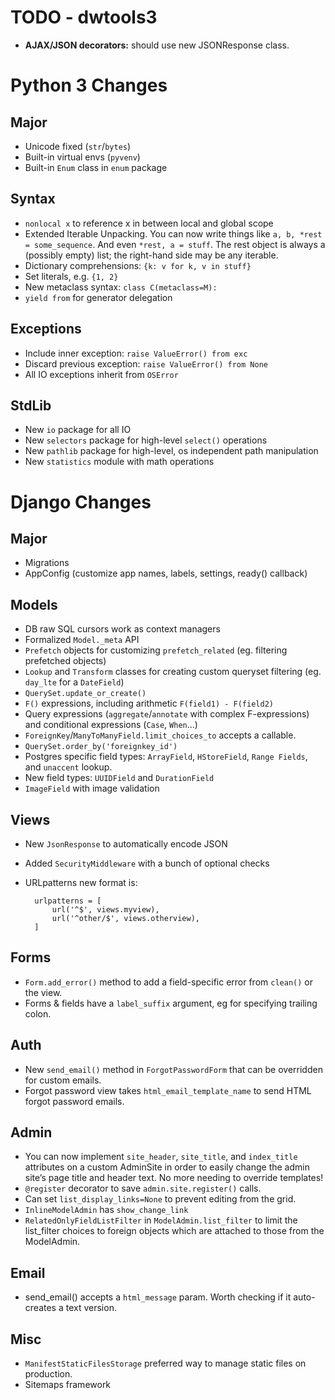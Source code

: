 TODO - dwtools3
===============
- **AJAX/JSON decorators:** should use new JSONResponse class.


Python 3 Changes
================

Major
-----
- Unicode fixed (`str`/`bytes`)
- Built-in virtual envs (`pyvenv`)
- Built-in `Enum` class in `enum` package

Syntax
------
- `nonlocal x` to reference x in between local and global scope
- Extended Iterable Unpacking. You can now write things like `a, b, *rest = some_sequence`. And even `*rest, a = stuff`. The rest object is always a (possibly empty) list; the right-hand side may be any iterable.
- Dictionary comprehensions: `{k: v for k, v in stuff}`
- Set literals, e.g. `{1, 2}`
- New metaclass syntax: `class C(metaclass=M):`
- `yield from` for generator delegation

Exceptions
----------
- Include inner exception: `raise ValueError() from exc`
- Discard previous exception: `raise ValueError() from None`
- All IO exceptions inherit from `OSError`

StdLib
------
- New `io` package for all IO
- New `selectors` package for high-level `select()` operations
- New `pathlib` package for high-level, os independent path manipulation
- New `statistics` module with math operations

Django Changes
==============

Major
-----
- Migrations
- AppConfig (customize app names, labels, settings, ready() callback)

Models
-----
- DB raw SQL cursors work as context managers
- Formalized `Model._meta` API
- `Prefetch` objects for customizing `prefetch_related` (eg. filtering prefetched objects)
- `Lookup` and `Transform` classes for creating custom queryset filtering (eg. `day_lte` for a `DateField`)
- `QuerySet.update_or_create()`
- `F()` expressions, including arithmetic `F(field1) - F(field2)`
- Query expressions (`aggregate`/`annotate` with complex F-expressions) and conditional expressions (`Case`, `When`...)
- `ForeignKey`/`ManyToManyField.limit_choices_to` accepts a callable.
- `QuerySet.order_by('foreignkey_id')`
- Postgres specific field types: `ArrayField`, `HStoreField`, `Range Fields`, and `unaccent` lookup.
- New field types: `UUIDField` and `DurationField`
- `ImageField` with image validation

Views
-----
- New `JsonResponse` to automatically encode JSON
- Added `SecurityMiddleware` with a bunch of optional checks
- URLpatterns new format is:

        urlpatterns = [
            url('^$', views.myview),
            url('^other/$', views.otherview),
        ]

Forms
-----
- `Form.add_error()` method to add a field-specific error from `clean()` or the view.
- Forms & fields have a `label_suffix` argument, eg for specifying trailing colon.

Auth
----
- New `send_email()` method in `ForgotPasswordForm` that can be overridden for custom emails.
- Forgot password view takes `html_email_template_name` to send HTML forgot password emails.

Admin
-----
- You can now implement `site_header`, `site_title`, and `index_title` attributes on a custom AdminSite in order to easily change the admin site’s page title and header text. No more needing to override templates!
- `@register` decorator to save `admin.site.register()` calls.
- Can set `list_display_links=None` to prevent editing from the grid.
- `InlineModelAdmin` has `show_change_link`
- `RelatedOnlyFieldListFilter` in `ModelAdmin.list_filter` to limit the list_filter choices to foreign objects which are attached to those from the ModelAdmin.

Email
-----
- send_email() accepts a `html_message` param. Worth checking if it auto-creates a text version.

Misc
----
- `ManifestStaticFilesStorage` preferred way to manage static files on production.
- Sitemaps framework